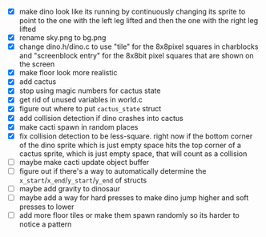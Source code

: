 - [x] make dino look like its running by continuously changing its sprite to point to the one with the left leg lifted and then the one with the right leg lifted
- [x] rename sky.png to bg.png
- [x] change dino.h/dino.c to use "tile" for the 8x8pixel squares in charblocks and "screenblock entry" for the 8x8bit pixel squares that are shown on the screen
- [x] make floor look more realistic
- [x] add cactus
- [x] stop using magic numbers for cactus state
- [x] get rid of unused variables in world.c
- [x] figure out where to put `cactus_state` struct
- [x] add collision detection if dino crashes into cactus
- [x] make cacti spawn in random places
- [x] fix collision detection to be less-square. right now if the bottom corner of the dino sprite which is just empty space hits the top corner of a cactus sprite, which is just empty space, that will count as a collision
- [ ] maybe make cacti update object buffer
- [ ] figure out if there's a way to automatically determine the `x_start`/`x_end`/`y_start`/`y_end` of structs
- [ ] maybe add gravity to dinosaur
- [ ] maybe add a way for hard presses to make dino jump higher and soft presses to lower
- [ ] add more floor tiles or make them spawn randomly so its harder to notice a pattern
